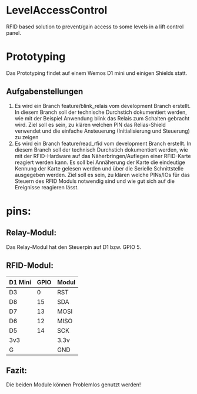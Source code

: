# LevelAccessControl

RFID based solution to prevent/gain access to some levels in a lift control panel.

# Prototyping

Das Prototyping findet auf einem Wemos D1 mini und einigen Shields statt.

## Aufgabenstellungen

1. Es wird ein Branch feature/blink_relais vom development Branch erstellt.
   In diesem Branch soll der technische Durchstich dokumentiert werden,
   wie mit der Beispiel Anwendung blink das Relais zum Schalten gebracht wird.
   Ziel soll es sein, zu klären welchen PIN das Relias-Shield verwendet und die einfache Ansteuerung (Initialisierung und Steuerung) zu zeigen
2. Es wird ein Branch feature/read_rfid vom development Branch erstellt.
   In diesem Branch soll der technisch Durchstich dokumentiert werden,
   wie mit der RFID-Hardware auf das Näherbringen/Auflegen einer RFID-Karte reagiert werden kann.
   Es soll bei Annäherung der Karte die eindeutige Kennung der Karte gelesen werden und über die Serielle Schnittstelle ausgegeben werden.
   Ziel soll es sein, zu klären welche PINs/IOs für das Steuern des RFID Moduls notwendig sind und wie gut sich auf die Ereignisse reagieren lässt.

# pins:

## Relay-Modul:

Das Relay-Modul hat den Steuerpin auf D1 bzw. GPIO 5.

## RFID-Modul:

| D1 Mini | GPIO | Modul |
| ------- | ---- | ----- |
| D3      | 0    | RST   |
| D8      | 15   | SDA   |
| D7      | 13   | MOSI  |
| D6      | 12   | MISO  |
| D5      | 14   | SCK   |
| 3v3     |      | 3.3v  |
| G       |      | GND   |

## Fazit:

Die beiden Module können Problemlos genutzt werden!
